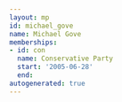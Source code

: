 ```yaml
---
layout: mp
id: michael_gove
name: Michael Gove
memberships:
- id: con
  name: Conservative Party
  start: '2005-06-28'
  end: 
autogenerated: true
---
```

